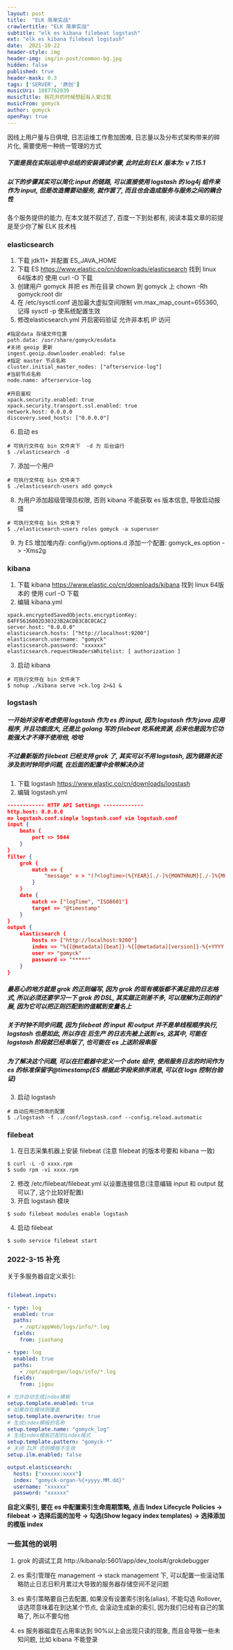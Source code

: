```yaml
---
layout: post
title:  "ELK 简单实战"
crawlertitle: "ELK 简单实战"
subtitle: "elk es kibana filebeat logstash"
ext: "elk es kibana filebeat logstash"
date:  2021-10-22
header-style: img
header-img: img/in-post/common-bg.jpg
hidden: false
published: true
header-mask: 0.3
tags: ['SERVER', '原创']
musicUri: 1887762039
musicTitle: 桃花开的时候想起有人爱过我
musicFrom: gomyck
author: gomyck
openPay: true
---
```


因线上用户量与日俱增, 日志运维工作愈加困难, 日志量以及分布式架构带来的碎片化, 需要使用一种统一管理的方式

##### 下面是我在实际运用中总结的安装调试步骤, 此时此刻 ELK 版本为: v 7.15.1

##### 以下的步骤其实可以简化 input 的链路, 可以直接使用 logstash 的 log4j 组件来作为 input, 但是改造需要动服务, 就作罢了, 而且也会造成服务与服务之间的耦合性

各个服务提供的能力, 在本文就不叙述了, 百度一下到处都有, 阅读本篇文章的前提是至少你了解 ELK 技术栈

### elasticsearch

1. 下载 jdk11+  并配置 ES_JAVA_HOME
2. 下载 ES https://www.elastic.co/cn/downloads/elasticsearch  找到 linux 64版本的  使用 curl -O 下载
3. 创建用户  gomyck  并把 es 所在目录 chown 到 gomyck 上  chown -Rh gomyck:root dir
4. 在 /etc/sysctl.conf 追加最大虚拟空间限制 vm.max_map_count=655360, 记得 sysctl -p 使系统配置生效
5. 修改elasticsearch.yml  开启密码验证 允许非本机 IP 访问

```text
#指定data 存储文件位置
path.data: /usr/share/gomyck/esdata
#关闭 geoip 更新
ingest.geoip.downloader.enabled: false
#指定 master 节点名称
cluster.initial_master_nodes: ["afterservice-log"]
#当前节点名称
node.name: afterservice-log

#开启鉴权
xpack.security.enabled: true
xpack.security.transport.ssl.enabled: true
network.host: 0.0.0.0
discovery.seed_hosts: ["0.0.0.0"]
```
6. 启动 es
```shell
# 可执行文件在 bin 文件夹下  -d 为 后台运行
$ ./elasticsearch -d
```
7. 添加一个用户
```shell
# 可执行文件在 bin 文件夹下
$ ./elasticsearch-users add gomyck
```
8. 为用户添加超级管理员权限, 否则 kibana 不能获取 es 版本信息, 导致启动报错
```shell
# 可执行文件在 bin 文件夹下
$ ./elasticsearch-users roles gomyck -a superuser
```
9. 为 ES 增加堆内存: config/jvm.options.d
添加一个配置: gomyck_es.option -> -Xms2g

### kibana
1. 下载 kibana https://www.elastic.co/cn/downloads/kibana  找到 linux 64版本的  使用 curl -O 下载
2. 编辑 kibana.yml
```properties
xpack.encryptedSavedObjects.encryptionKey: 84FF5616002D30323B2ACDB3C8C0CAC2
server.host: "0.0.0.0"
elasticsearch.hosts: ["http://localhost:9200"]
elasticsearch.username: "gomyck"
elasticsearch.password: "xxxxxx"
elasticsearch.requestHeadersWhitelist: [ authorization ]
```
3. 启动 kibana
```shell
# 可执行文件在 bin 文件夹下
$ nohup ./kibana serve >ck.log 2>&1 &
```

### logstash

##### 一开始并没有考虑使用 logstash 作为 es 的 input, 因为 logstash 作为 java 应用程序, 并且功能庞大, 还是比 golang 写的 filebeat 吃系统资源, 后来也是因为它功能强大才不得不使用他, 哈哈

##### 不过最新版的 filebeat 已经支持 grok 了, 其实可以不用 logstash, 因为链路长还涉及到时钟同步问题, 在后面的配置中会带解决办法

1. 下载 logstash https://www.elastic.co/cn/downloads/logstash
2. 编辑 logstash.yml
```json
------------ HTTP API Settings -------------
http.host: 0.0.0.0
mv logstash.conf.simple logstash.conf vim logstash.conf
input {
    beats {
        port => 5044
    }
}
filter {
    grok {
        match => {
            "message" = > "(?<logTime>(%{YEAR}[./-]%{MONTHNUM}[./-]%{MONTHDAY})\s+%{TIME}) (?<thread>\[.*\]) %{LOGLEVEL:logLevel}.*-%{JAVACLASS:className} (?<logInfo>.*)"
        }
    }
    date {
        match => ["logTime", "ISO8601"]
        target => "@timestamp"
    }
}
output {
    elasticsearch {
        hosts => ["http://localhost:9200"]
        index => "%{[@metadata][beat]}-%{[@metadata][version]}-%{+YYYY.MM.dd}"
        user => "gomyck"
        password => "*****"
    }
}
```

##### 最恶心的地方就是 grok 的正则编写, 因为 grok 的现有模版都不满足我的日志格式, 所以必须还要学习一下 grok 的 DSL, 其实跟正则差不多, 可以理解为正则的扩展, 因为它可以把正则匹配到的值赋到变量名上

##### 关于时钟不同步问题, 因为 filebeat 的 input 和 output 并不是单线程顺序执行, logstash 也是如此, 所以存在 后生产 的日志先被上送到 es, 这其中, 可能在 logstash 阶段就已经串版了, 也可能在 es 上送阶段串版

##### 为了解决这个问题, 可以在拦截器中定义一个 date 组件, 使用服务日志的时间作为 es 的标准保留字@timestamp(ES 根据此字段来排序消息, 可以在 logs 控制台验证)

3. 启动 logstash
```shell
# 自动应用已修改的配置
$ ./logstash -f ../conf/logstash.conf --config.reload.automatic
```

### filebeat
1. 在日志采集机器上安装 filebeat (注意 filebeat 的版本号要和 kibana 一致)
```shell
$ curl -L -O xxxx.rpm
$ sudo rpm -vi xxxx.rpm
```
2. 修改 /etc/filebeat/filebeat.yml 以设置连接信息(注意编辑 input 和 output 就可以了, 这个比较好配置)
3. 开启 logstash 模块
```shell
$ sudo filebeat modules enable logstash
```
4. 启动 filebeat
```shell
$ sudo service filebeat start
```

### 2022-3-15 补充

关于多服务器自定义索引:

```yaml

filebeat.inputs:

- type: log
  enabled: true
  paths:
    - /opt/appWeb/logs/info/*.log
  fields:
    from: jiazhang

- type: log
  enabled: true
  paths:
    - /opt/appOrgan/logs/info/*.log
  fields:
    from: jigou

# 允许自动生成index模板
setup.template.enabled: true
# 如果存在模块则覆盖
setup.template.overwrite: true
# 生成index模板的名称
setup.template.name: "gomyck_log"
# 生成index模板匹配的index格式
setup.template.pattern: "gomyck-*"
# 关闭 ILM 否则模版不生效
setup.ilm.enabled: false

output.elasticsearch:
  hosts: ["xxxxxx:xxxx"]
  index: "gomyck-organ-%{+yyyy.MM.dd}"
  username: "xxxxxx"
  password: "xxxxxx"

```

**自定义索引, 要在 es 中配置索引生命周期策略, 点击 Index Lifecycle Policies -> filebeat -> 选择后面的加号 -> 勾选(Show legacy index templates) -> 选择添加的模版 index**


### 一些其他的说明

1. grok 的调试工具 http://kibanaIp:5601/app/dev_tools#/grokdebugger

2. es 索引管理在 management -> stack management 下, 可以配置一些滚动策略防止日志日积月累过大导致的服务器存储空间不足问题

3. es 索引策略要自己去配置, 如果没有设置索引别名(alias), 不能勾选 Rollover, 该选项意味着在到达某个节点, 会滚动生成新的索引, 因为我们已经有自己的策略了, 所以不要勾他

4. es 服务器磁盘在占用率达到 90%以上会出现只读的现象, 而且会导致一些未知问题, 比如 kibana 不能登录


